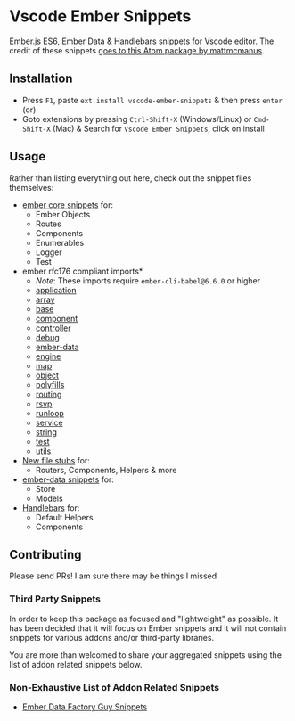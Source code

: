 # Vscode Ember Snippets

Ember.js ES6, Ember Data & Handlebars snippets for Vscode editor. The credit of these
snippets [goes to this Atom package by mattmcmanus](https://github.com/mattmcmanus/atom-ember-snippets).

## Installation

- Press `F1`, paste `ext install vscode-ember-snippets` & then press `enter` (or)
- Goto extensions by pressing `Ctrl-Shift-X` (Windows/Linux) or `Cmd-Shift-X` (Mac) & Search for `Vscode Ember Snippets`, click on install

## Usage

Rather than listing everything out here, check out the snippet files themselves:

* [ember core snippets](snippets/ember.json) for:
  * Ember Objects
  * Routes
  * Components
  * Enumerables
  * Logger
  * Test
* ember rfc176 compliant imports*
  * *Note*: These imports require `ember-cli-babel@6.6.0` or higher
  * [application](snippets/import-application.json)
  * [array](snippets/import-array.json)
  * [base](snippets/import-base.json)
  * [component](snippets/import-component.json)
  * [controller](snippets/import-controller.json)
  * [debug](snippets/import-debug.json)
  * [ember-data](snippets/import-ember-data.json)
  * [engine](snippets/import-engine.json)
  * [map](snippets/import-map.json)
  * [object](snippets/import-object.json)
  * [polyfills](snippets/import-polyfills.json)
  * [routing](snippets/import-routing.json)
  * [rsvp](snippets/import-rsvp.json)
  * [runloop](snippets/import-runloop.json)
  * [service](snippets/import-service.json)
  * [string](snippets/import-string.json)
  * [test](snippets/import-test.json)
  * [utils](snippets/import-utils.json)
* [New file stubs](snippets/file-skeletons.json) for:
  * Routers, Components, Helpers & more
* [ember-data snippets](snippets/ember-data.json) for:
  * Store
  * Models
* [Handlebars](snippets/handlebars.json) for:
  * Default Helpers
  * Components

## Contributing

Please send PRs! I am sure there may be things I missed

### Third Party Snippets

In order to keep this package as focused and "lightweight" as possible. It has
been decided that it will focus on Ember snippets and it will not contain snippets
for various addons and/or third-party libraries.

You are more than welcomed to share your aggregated snippets using the list of
addon related snippets below.

### Non-Exhaustive List of Addon Related Snippets

* [Ember Data Factory Guy Snippets](https://github.com/Oreoz/atom-ember-data-factory-guy-snippets)
